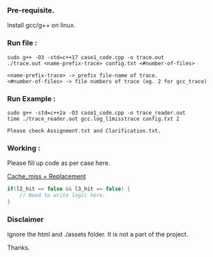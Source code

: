 ### Pre-requisite.

Install gcc/g++ on linux.

### Run file :

```
sudo g++ -O3 -std=c++17 case1_code.cpp -o trace.out
./trace.out <name-prefix-trace> config.txt <#number-of-files>
```
```
<name-prefix-trace> -> prefix file-name of trace.
<#number-of-files> -> file numbers of trace (eg. 2 for gcc_trace) 
```

### Run Example :
```
sudo g++ -std=c++2a -O3 case1_code.cpp -o trace_reader.out
time ./trace_reader.out gcc.log_l1misstrace config.txt 2
```

```Please check Assignment.txt and Clarification.txt.```

### Working : 


Please fill up code as per case here. 

[Cache_miss + Replacement](https://github.com/codersguild/cse-906-website/blob/ec7c1ea7268475e0e3c020b7455ffb7f6d0a0f3d/code.cpp#L156)

```cpp
if(l2_hit == false && l3_hit == false) {
    // Need to write logic here.
}
 ```
 
### Disclaimer

Ignore the html and ./assets folder. 
It is not a part of the project.

Thanks.

